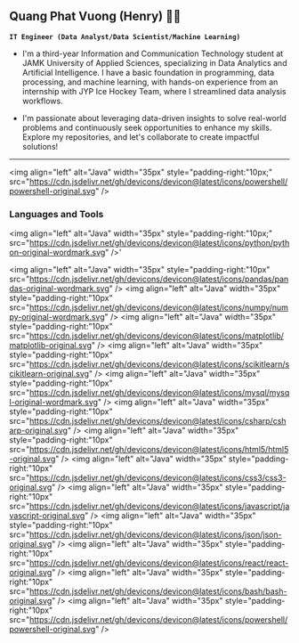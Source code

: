 ## Quang Phat Vuong (Henry) 👨‍💻

**`IT Engineer (Data Analyst/Data Scientist/Machine Learning)`**

- I'm a third-year Information and Communication Technology student at JAMK University of Applied Sciences, specializing in Data Analytics and Artificial Intelligence. I have a basic foundation in programming, data processing, and machine learning, with hands-on experience from an internship with JYP Ice Hockey Team, where I streamlined data analysis workflows.

- I'm passionate about leveraging data-driven insights to solve real-world problems and continuously seek opportunities to enhance my skills. Explore my repositories, and let's collaborate to create impactful solutions!

---

<img align="left" alt="Java" width="35px" style="padding-right:"10px;" src="https://cdn.jsdelivr.net/gh/devicons/devicon@latest/icons/powershell/powershell-original.svg" />
          
### Languages and Tools

<img align="left" alt="Java" width="35px" style="padding-right:"10px;" src="https://cdn.jsdelivr.net/gh/devicons/devicon@latest/icons/python/python-original-wordmark.svg" />'

<img align="left" alt="Java" width="35px" style="padding-right:"10px" src="https://cdn.jsdelivr.net/gh/devicons/devicon@latest/icons/pandas/pandas-original-wordmark.svg" />
<img align="left" alt="Java" width="35px" style="padding-right:"10px" src="https://cdn.jsdelivr.net/gh/devicons/devicon@latest/icons/numpy/numpy-original-wordmark.svg" />
<img align="left" alt="Java" width="35px" style="padding-right:"10px" src="https://cdn.jsdelivr.net/gh/devicons/devicon@latest/icons/matplotlib/matplotlib-original.svg" />
<img align="left" alt="Java" width="35px" style="padding-right:"10px" src="https://cdn.jsdelivr.net/gh/devicons/devicon@latest/icons/scikitlearn/scikitlearn-original.svg" />
<img align="left" alt="Java" width="35px" style="padding-right:"10px" src="https://cdn.jsdelivr.net/gh/devicons/devicon@latest/icons/mysql/mysql-original-wordmark.svg" />
<img align="left" alt="Java" width="35px" style="padding-right:"10px" src="https://cdn.jsdelivr.net/gh/devicons/devicon@latest/icons/csharp/csharp-original.svg" />
<img align="left" alt="Java" width="35px" style="padding-right:"10px" src="https://cdn.jsdelivr.net/gh/devicons/devicon@latest/icons/html5/html5-original.svg" />
<img align="left" alt="Java" width="35px" style="padding-right:"10px" src="https://cdn.jsdelivr.net/gh/devicons/devicon@latest/icons/css3/css3-original.svg" />
<img align="left" alt="Java" width="35px" style="padding-right:"10px" src="https://cdn.jsdelivr.net/gh/devicons/devicon@latest/icons/javascript/javascript-original.svg" />
<img align="left" alt="Java" width="35px" style="padding-right:"10px" src="https://cdn.jsdelivr.net/gh/devicons/devicon@latest/icons/json/json-original.svg" />
<img align="left" alt="Java" width="35px" style="padding-right:"10px" src="https://cdn.jsdelivr.net/gh/devicons/devicon@latest/icons/react/react-original.svg" />
<img align="left" alt="Java" width="35px" style="padding-right:"10px" src="https://cdn.jsdelivr.net/gh/devicons/devicon@latest/icons/bash/bash-original.svg" />
<img align="left" alt="Java" width="35px" style="padding-right:"10px"
src="https://cdn.jsdelivr.net/gh/devicons/devicon@latest/icons/powershell/powershell-original.svg" />


          
          
          
          
          


          
